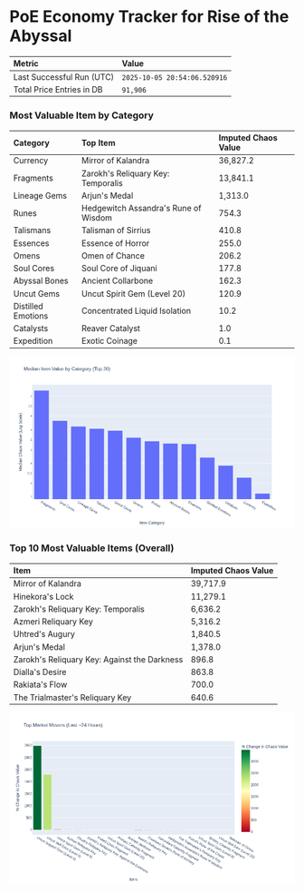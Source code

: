 # PoE Economy Tracker for Rise of the Abyssal

<!-- START_MAINTENANCE -->
| Metric | Value |
|:---|:---|
| Last Successful Run (UTC) | `2025-10-05 20:54:06.520916` |
| Total Price Entries in DB | `91,906` |

<!-- END_MAINTENANCE -->

<!-- START_DATAFRAME_DEBUG -->
<!-- END_DATAFRAME_DEBUG -->

<!-- START_CATEGORY_ANALYSIS -->
### Most Valuable Item by Category
| Category | Top Item | Imputed Chaos Value |
| :--- | :--- | :--- |
| Currency | Mirror of Kalandra | 36,827.2 |
| Fragments | Zarokh's Reliquary Key: Temporalis | 13,841.1 |
| Lineage Gems | Arjun's Medal | 1,313.0 |
| Runes | Hedgewitch Assandra's Rune of Wisdom | 754.3 |
| Talismans | Talisman of Sirrius | 410.8 |
| Essences | Essence of Horror | 255.0 |
| Omens | Omen of Chance | 206.2 |
| Soul Cores | Soul Core of Jiquani | 177.8 |
| Abyssal Bones | Ancient Collarbone | 162.3 |
| Uncut Gems | Uncut Spirit Gem (Level 20) | 120.9 |
| Distilled Emotions | Concentrated Liquid Isolation | 10.2 |
| Catalysts | Reaver Catalyst | 1.0 |
| Expedition | Exotic Coinage | 0.1 |


![Category Analysis Chart](charts/category_analysis.png)
<!-- END_ANALYSIS -->

<!-- START_ANALYSIS -->
### Top 10 Most Valuable Items (Overall)
| Item | Imputed Chaos Value |
| :--- | :--- |
| Mirror of Kalandra | 39,717.9 |
| Hinekora's Lock | 11,279.1 |
| Zarokh's Reliquary Key: Temporalis | 6,636.2 |
| Azmeri Reliquary Key | 5,316.2 |
| Uhtred's Augury | 1,840.5 |
| Arjun's Medal | 1,378.0 |
| Zarokh's Reliquary Key: Against the Darkness | 896.8 |
| Dialla's Desire | 863.8 |
| Rakiata's Flow | 700.0 |
| The Trialmaster's Reliquary Key | 640.6 |


![Market Movers Chart](charts/market_movers.png)
<!-- END_ANALYSIS -->
